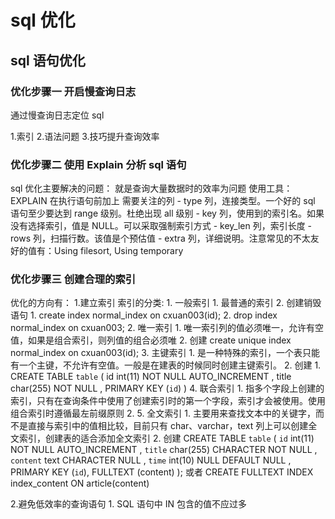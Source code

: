 # sql 优化
## sql 语句优化
### 优化步骤一 开启慢查询日志
通过慢查询日志定位 sql

1.索引 2.语法问题 3.技巧提升查询效率

### 优化步骤二 使用 Explain 分析 sql 语句
sql 优化主要解决的问题：
    就是查询大量数据时的效率为问题
使用工具：
    EXPLAIN 在执行语句前加上
    需要关注的列
    - type 列，连接类型。一个好的 sql 语句至少要达到 range 级别。杜绝出现 all 级别
    - key 列，使用到的索引名。如果没有选择索引，值是 NULL。可以采取强制索引方式
    - key_len 列，索引长度
    - rows 列，扫描行数。该值是个预估值
    - extra 列，详细说明。注意常见的不太友好的值有：Using filesort, Using temporary

### 优化步骤三 创建合理的索引

优化的方向有：
1.建立索引
    索引的分类:
        1.  一般索引
            1.  最普通的索引
            2.  创建销毁语句
                1.  create index normal_index on cxuan003(id);
                2.  drop index normal_index on cxuan003;
        2.  唯一索引
            1.  唯一索引列的值必须唯一，允许有空值，如果是组合索引，则列值的组合必须唯
            2.  创建 create unique index normal_index on cxuan003(id);
        3.  主键索引
            1.  是一种特殊的索引，一个表只能有一个主键，不允许有空值。一般是在建表的时候同时创建主键索引。
            2.  创建
                1.  CREATE TABLE `table` (
                  id int(11) NOT NULL AUTO_INCREMENT ,
                  title char(255) NOT NULL ,
                  PRIMARY KEY (`id`) )
        4.  联合索引
            1.  指多个字段上创建的索引，只有在查询条件中使用了创建索引时的第一个字段，索引才会被使用。使用组合索引时遵循最左前缀原则
            2.
        5.  全文索引
            1.  主要用来查找文本中的关键字，而不是直接与索引中的值相比较，目前只有 char、varchar，text 列上可以创建全文索引，创建表的适合添加全文索引
            2.  创建
            CREATE TABLE `table` (
                `id` int(11) NOT NULL AUTO_INCREMENT ,
                `title` char(255) CHARACTER NOT NULL ,
                 `content` text CHARACTER NULL ,
                 `time` int(10) NULL DEFAULT NULL ,
                  PRIMARY KEY (`id`),
                  FULLTEXT (content) );
                或者
                CREATE FULLTEXT INDEX index_content ON article(content)

2.避免低效率的查询语句
    1.  SQL 语句中 IN 包含的值不应过多

